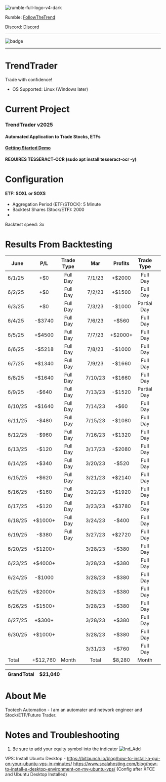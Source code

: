  ![rumble-full-logo-v4-dark](https://github.com/tootechautomation/TrendTrader/assets/50243547/4777a5c4-f796-4523-b665-1b06970cab18)

Rumble: <a href="https://rumble.com/user/FollowTheTrend" target="_Blank">FollowTheTrend</a>                  



Discord: <a href="https://discord.gg/24Ts7mZxnS">Discord</a>

***

![badge](https://github.com/tootechautomation/TrendTrader/assets/50243547/f75ab3ad-e56e-4cf2-8886-e548256608b6)

***

####
####


# TrendTrader

Trade with confidence!
- OS Supported: Linux (Windows later)

# Current Project

### TrendTrader v2025
#### Automated Application to Trade Stocks, ETFs

#### <a href="https://rumble.com/v2rqpss-trendtrader-automated-trading-demo.html">Getting Started Demo</a>

#### REQUIRES TESSERACT-OCR (sudo apt install tesseract-ocr -y)

# Configuration


#### ETF: SOXL or SOXS
 - Aggregation Period (ETF/STOCK): 5 Minute
 - Backtest Shares (Stock/ETF): 2000
 - 
Backtest speed: 3x


# Results From Backtesting


| June        | P/L | Trade Type   |   | Mar        | Profits | Trade Type   |   | Apr        | Profits | Trade Type   |   |
| ---------- |:-------:|:------------:|:-:|:----------:|:-------:|:------------:|:-:|:----------:|:-------:|:------------:| -:|
| 6/1/25     | +$0  |  Full Day    |   | 7/1/23     | +$2000   |  Full Day    |   | 4/3/23     | $0      |  Full Day    |   |
| 6/2/25     | +$0  |  Full Day    |   | 7/2/23     | +$1500  |  Full Day    |   | 4/4/23     | $0      |  Full Day    |   |
| 6/3/25     | +$0  |  Full Day    |   | 7/3/23     | -$1000  |  Partial Day |   | 4/5/23     | $0      |  Full Day    |   |
| 6/4/25     | -$3740   |  Full Day    |   | 7/6/23     | +$560   |  Full Day    |   | 4/6/23     | $0      |  Full Day    |   |
| 6/5/25     | +$4500  |  Full Day    |   | 7/7/23     | +$2000+   |  Full Day    |   | 4/7/23     | $0      |  Full Day    |   |
| 6/6/25     | -$5218   |  Full Day    |   | 7/8/23     | -$1000  |  Full Day    |   | 4/10/23    | $0      |  Full Day    |   |
| 6/7/25     | +$1340  |  Full Day    |   | 7/9/23     | -$1660  |  Full Day    |   | 4/11/23    | $0      |  Full Day    |   |
| 6/8/25    | +$1640  |  Full Day    |   | 7/10/23    | +$1660  |  Full Day    |   | 4/12/23    | $0      |  Full Day    |   |
| 6/9/25    | -$640   |  Full Day    |   | 7/13/23    | -$1520  |  Partial Day |   | 4/13/23    | $0      |  Full Day    |   |
| 6/10/25    | +$1640  |  Full Day    |   | 7/14/23    | +$60    |  Full Day    |   | 4/14/23    | $0      |  Full Day    |   |
| 6/11/25    | -$480   |  Full Day    |   | 7/15/23    | -$1080  |  Full Day    |   | 4/17/23    | $0      |  Full Day    |   |
| 6/12/25    | -$960   |  Full Day    |   | 7/16/23    | +$1320  |  Full Day    |   | 4/18/23    | $0      |  Full Day    |   |
| 6/13/25    | -$120   |  Full Day    |   | 3/17/23    | -$2080  |  Full Day    |   | 4/19/23    | $0      |  Full Day    |   |
| 6/14/25    | +$340   |  Full Day    |   | 3/20/23    | -$520   |  Full Day    |   | 4/20/23    | $0      |  Full Day    |   |
| 6/15/25    | +$620   |  Full Day    |   | 3/21/23    | +$2140  |  Full Day    |   | 4/21/23    | $0      |  Full Day    |   |
| 6/16/25    | +$160   |  Full Day    |   | 3/22/23    | +$1920  |  Full Day    |   | 4/24/23    | $0      |  Full Day    |   |
| 6/17/25    | +$120   |  Full Day    |   | 3/23/23    | +$3780  |  Full Day    |   | 4/25/23    | $0      |  Full Day    |   |
| 6/18/25    | +$1000+  |  Full Day    |   | 3/24/23    | -$400   |  Full Day    |   | 4/26/23    | $0      |  Full Day    |   |
| 6/19/25    | -$380   |  Full Day    |   | 3/27/23    | +$2720  |  Full Day    |   | 4/27/23    | $0      |  Full Day    |   |
| 6/20/25    |  +$1200+       |              |   | 3/28/23    | +$380   |  Full Day    |   | 4/28/23    | $0      |  Full Day    |   |
| 6/23/25    |  +$4000+       |              |   | 3/28/23    | +$380   |  Full Day    |   | 4/28/23    | $0      |  Full Day    |   |
| 6/24/25    |  -$1000       |              |   | 3/28/23    | +$380   |  Full Day    |   | 4/28/23    | $0      |  Full Day    |  |
| 6/25/25    |  +$2000+       |              |   | 3/28/23    | +$380   |  Full Day    |   | 4/28/23    | $0      |  Full Day    | 
| 6/26/25    |  +$1500+       |              |   | 3/28/23    | +$380   |  Full Day    |   | 4/28/23    | $0      |  Full Day    | 
| 6/27/25    |  +$300+       |              |   | 3/28/23    | +$380   |  Full Day    |   | 4/28/23    | $0      |  Full Day    | 
| 6/30/25    |  +$1000+       |              |   | 3/28/23    | +$380   |  Full Day    |   | 4/28/23    | $0      |  Full Day    | 
|            |         |              |   | 3/31/23    | +$760   |  Full Day    |   |            |         |              |   |
| Total      | +$12,760|  Month       |   | Total      | $8,280  |  Month       |   | Total      | $0      |  Month       |   |

| GrandTotal | $21,040 | 
| ---------- |:-------:|

 
# About Me
 Tootech Automation - I am an automater and network engineer and Stock/ETF/Future Trader.
 
 
 
 
 
 
 # Notes and Troubleshooting
 
 1. Be sure to add your equity symbol into the indicator
![Ind_Add](https://github.com/tootechautomation/TrendTrader/assets/50243547/d46e09b5-d600-43ac-b7ab-3352e9b0e96b)






VPS:
Install Ubuntu Desktop - https://bitlaunch.io/blog/how-to-install-a-gui-on-your-ubuntu-vps-in-minutes/
https://www.scalahosting.com/blog/how-to-install-a-desktop-environment-on-my-ubuntu-vps/ (Config after XFCE and Ubuntu Desktop Installed)

 

